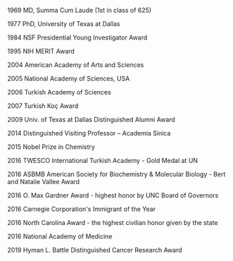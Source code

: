 1969 MD, Summa Cum Laude (1st in class of 625)

1977 PhD, University of Texas at Dallas

1984 NSF Presidential Young Investigator Award

1995 NIH MERIT Award

2004 American Academy of Arts and Sciences

2005 National Academy of Sciences, USA

2006 Turkish Academy of Sciences

2007 Turkish Koç Award

2009 Univ. of Texas at Dallas Distinguished Alumni Award

2014 Distinguished Visiting Professor – Academia Sinica

2015 Nobel Prize in Chemistry

2016 TWESCO International Turkish Academy - Gold Medal at UN

2016 ASBMB American Society for Biochemistry & Molecular Biology - Bert and Natalie Vallee Award

2016 O. Max Gardner Award - highest honor by UNC Board of Governors

2016 Carnegie Corporation's Immigrant of the Year

2016 North Carolina Award - the highest civilian honor given by the state

2016 National Academy of Medicine

2019 Hyman L. Battle Distinguished Cancer Research Award
